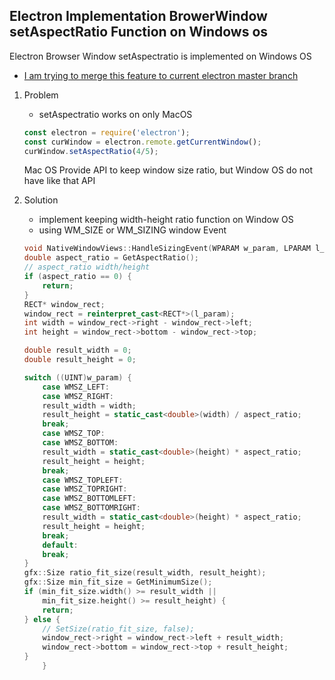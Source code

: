 ## Electron Implementation BrowerWindow setAspectRatio Function on Windows os

Electron Browser Window setAspectratio is implemented on Windows OS
- [I am trying to merge this feature to current electron master branch](https://github.com/electron/electron/pull/18306)

 1. Problem
    * setAspectratio works on only MacOS

    ```js
    const electron = require('electron');
    const curWindow = electron.remote.getCurrentWindow();
    curWindow.setAspectRatio(4/5);
    ```

    Mac OS Provide API to keep window size ratio, but Window OS do not have like that API

 2. Solution
    * implement keeping width-height ratio function on Window OS
    * using WM_SIZE or WM_SIZING window Event

    ```cpp
    void NativeWindowViews::HandleSizingEvent(WPARAM w_param, LPARAM l_param) {
    double aspect_ratio = GetAspectRatio();
    // aspect_ratio width/height
    if (aspect_ratio == 0) {
        return;
    }
    RECT* window_rect;
    window_rect = reinterpret_cast<RECT*>(l_param);
    int width = window_rect->right - window_rect->left;
    int height = window_rect->bottom - window_rect->top;

    double result_width = 0;
    double result_height = 0;

    switch ((UINT)w_param) {
        case WMSZ_LEFT:
        case WMSZ_RIGHT:
        result_width = width;
        result_height = static_cast<double>(width) / aspect_ratio;
        break;
        case WMSZ_TOP:
        case WMSZ_BOTTOM:
        result_width = static_cast<double>(height) * aspect_ratio;
        result_height = height;
        break;
        case WMSZ_TOPLEFT:
        case WMSZ_TOPRIGHT:
        case WMSZ_BOTTOMLEFT:
        case WMSZ_BOTTOMRIGHT:
        result_width = static_cast<double>(height) * aspect_ratio;
        result_height = height;
        break;
        default:
        break;
    }
    gfx::Size ratio_fit_size(result_width, result_height);
    gfx::Size min_fit_size = GetMinimumSize();
    if (min_fit_size.width() >= result_width ||
        min_fit_size.height() >= result_height) {
        return;
    } else {
        // SetSize(ratio_fit_size, false);
        window_rect->right = window_rect->left + result_width;
        window_rect->bottom = window_rect->top + result_height;
    }
        }
    ```